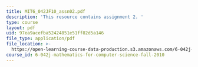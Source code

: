 ```yaml
---
title: MIT6_042JF10_assn02.pdf
description: 'This resource contains assignment 2. '
type: course
layout: pdf
uid: 97ea9acefba52424851e51ff82d5a146
file_type: application/pdf
file_location: >-
  https://open-learning-course-data-production.s3.amazonaws.com/6-042j-mathematics-for-computer-science-fall-2010/97ea9acefba52424851e51ff82d5a146_MIT6_042JF10_assn02.pdf
course_id: 6-042j-mathematics-for-computer-science-fall-2010
---
```

